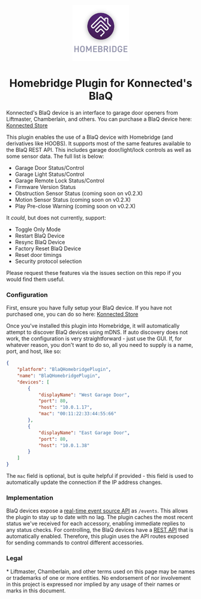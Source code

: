 <p align="center">

<img src="https://github.com/homebridge/branding/raw/latest/logos/homebridge-wordmark-logo-vertical.png" width="150">

</p>

<span align="center">

# Homebridge Plugin for Konnected's BlaQ

</span>

Konnected's BlaQ device is an interface to garage door openers from Liftmaster, Chamberlain, and others.
You can purchase a BlaQ device here: [Konnected Store](https://konnected.io/products/smart-garage-door-opener-blaq-myq-alternative)

This plugin enables the use of a BlaQ device with Homebridge (and derivatives like HOOBS). It supports most of the same features available to the BlaQ REST API. This includes garage door/light/lock controls as well as some sensor data. The full list is below:

* Garage Door Status/Control
* Garage Light Status/Control
* Garage Remote Lock Status/Control
* Firmware Version Status
* Obstruction Sensor Status (coming soon on v0.2.X)
* Motion Sensor Status (coming soon on v0.2.X)
* Play Pre-close Warning (coming soon on v0.2.X)

It *could*, but does not currently, support:

* Toggle Only Mode
* Restart BlaQ Device
* Resync BlaQ Device
* Factory Reset BlaQ Device
* Reset door timings
* Security protocol selection

Please request these features via the issues section on this repo if you would find them useful.

### Configuration

First, ensure you have fully setup your BlaQ device. If you have not purchased one, you can do so here: [Konnected Store](https://konnected.io/products/smart-garage-door-opener-blaq-myq-alternative)

Once you've installed this plugin into Homebridge, it will automatically attempt to discover BlaQ devices using mDNS. If auto discovery does not work, the configuration is very straightforward - just use the GUI. If, for whatever reason, you don't want to do so, all you need to supply is a name, port, and host, like so:

```json
{
    "platform": "BlaQHomebridgePlugin",
    "name": "BlaQHomebridgePlugin",
    "devices": [
        {
            "displayName": "West Garage Door",
            "port": 80,
            "host": "10.0.1.17",
            "mac": "00:11:22:33:44:55:66"
        },
        {
            "displayName": "East Garage Door",
            "port": 80,
            "host": "10.0.1.38"
        }
    ]
}
```

The `mac` field is optional, but is quite helpful if provided - this field is used to automatically update the connection if the IP address changes.

### Implementation

BlaQ devices expose a [real-time event source API](https://esphome.io/web-api/index.html?highlight=events#event-source-api) as `/events`. This allows the plugin to stay up to date with no lag. The plugin caches the most recent status we've received for each accessory, enabling immediate replies to any status checks. For controlling, the BlaQ devices have a [REST API](https://konnected.readme.io/v2.0/reference/introduction) that is automatically enabled. Therefore, this plugin uses the API routes exposed for sending commands to control different accessories.

### Legal

\* Liftmaster, Chamberlain, and other terms used on this page may be names or trademarks of one or more entities. No endorsement of nor involvement in this project is expressed nor implied by any usage of their names or marks in this document.
